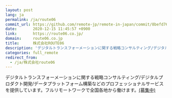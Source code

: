 ```yaml
---
layout: post
lang: ja
permalink: /ja/route06
commit_url: https://github.com/remote-jp/remote-in-japan/commit/8befd768be4ab0e9e147105c063d29d895c72d86
date:       2020-12-15 11:45:57 +0900
link:       https://route06.co.jp/
domain:     route06.co.jp
title:      株式会社ROUTE06
description: 'デジタルトランスフォーメーションに関する戦略コンサルティング/デジタルプロダクト開発/データプラットフォーム構築などのプロフェッショナルサービスを提供しています。フルリモートワークで全国各地から働けます。(募集中)'
categories: full_remote
redirect_from:
  - /ja/株式会社route06
---
```


<p>デジタルトランスフォーメーションに関する戦略コンサルティング/デジタルプロダクト開発/データプラットフォーム構築などのプロフェッショナルサービスを提供しています。フルリモートワークで全国各地から働けます。<a href="https://jobs.route06.co.jp/?utm_source=remote-in-japan&utm_medium=website&utm_campaign=ja">(募集中)</a></p>
